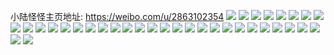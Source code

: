 小陆怪怪主页地址: https://weibo.com/u/2863102354 
![](https://wx4.sinaimg.cn/mw2000/aaa77992ly1h7y1hmwoidj224836ce82.jpg) 
![](https://wx4.sinaimg.cn/mw2000/aaa77992ly1h7y1hl9l4ij224836cqv5.jpg) 
![](https://wx4.sinaimg.cn/mw2000/aaa77992ly1h7hjq6wyafj236b24bkjn.jpg) 
![](https://wx4.sinaimg.cn/mw2000/aaa77992ly1h7hjvk7ozlj221b2pr4qq.jpg) 
![](https://wx4.sinaimg.cn/mw2000/aaa77992ly1h7hjq81wl7j21zx317e82.jpg) 
![](https://wx4.sinaimg.cn/mw2000/aaa77992ly1h7hjqai4iaj224836cqv8.jpg) 
![](https://wx4.sinaimg.cn/mw2000/aaa77992ly1h7hjq4pj29j224836cu0z.jpg) 
![](https://wx4.sinaimg.cn/mw2000/aaa77992ly1h7hjq2jeuxj236c248e84.jpg) 
![](https://wx4.sinaimg.cn/mw2000/aaa77992ly1h51o0j6qo4j22c03404qq.jpg) 
![](https://wx4.sinaimg.cn/mw2000/aaa77992ly1h51o0eomxaj222t2fakjl.jpg) 
![](https://wx4.sinaimg.cn/mw2000/aaa77992ly1h51o4769enj20up0tu4au.jpg) 
![](https://wx4.sinaimg.cn/mw2000/aaa77992ly1h4lvhmvtczj20u0140dnv.jpg) 
![](https://wx4.sinaimg.cn/mw2000/aaa77992ly1h4lvhkde6nj20u0140n5d.jpg) 
![](https://wx4.sinaimg.cn/mw2000/aaa77992ly1h4lvhh9d2ej20u0140dog.jpg) 
![](https://wx4.sinaimg.cn/mw2000/aaa77992ly1h4lvhlnytuj21400u07d4.jpg) 
![](https://wx4.sinaimg.cn/mw2000/aaa77992ly1h4lvhl7gyqj21400u0k0a.jpg) 
![](https://wx4.sinaimg.cn/mw2000/aaa77992ly1h4lvhnbqvxj21400u010e.jpg) 
![](https://wx4.sinaimg.cn/mw2000/aaa77992ly1h4lvhm48amj20u013i7h0.jpg) 
![](https://wx4.sinaimg.cn/mw2000/aaa77992ly1h4lvhmhvcej20u00u0n2z.jpg) 
![](https://wx4.sinaimg.cn/mw2000/aaa77992ly1h4lvhiqk9zj20u0140dpc.jpg) 
![](https://wx4.sinaimg.cn/mw2000/aaa77992ly1h4lvjxh4hgj21400u0dqg.jpg) 
![](https://wx4.sinaimg.cn/mw2000/aaa77992ly1h4lvhgdculj21410u0wox.jpg) 
![](https://wx4.sinaimg.cn/mw2000/aaa77992ly1h3mvgslp2sj22c0340x6q.jpg) 
![](https://wx4.sinaimg.cn/mw2000/aaa77992ly1h35v1bffo2j22c02c0hdt.jpg) 
![](https://wx4.sinaimg.cn/mw2000/aaa77992ly1h35v1czt9kj22th2thkjl.jpg) 
![](https://wx4.sinaimg.cn/mw2000/aaa77992ly1h35v1bzhq3j22c02c0hdt.jpg) 
![](https://wx4.sinaimg.cn/mw2000/aaa77992ly1h35v7oum2mj20mi0min2k.jpg) 
![](https://wx4.sinaimg.cn/mw2000/aaa77992ly1h35v1gu5r8j20zi1betiv.jpg) 
![](https://wx4.sinaimg.cn/mw2000/aaa77992ly1h35v1hzls7j22c0340kjn.jpg) 
![](https://wx4.sinaimg.cn/mw2000/aaa77992ly1h35v4ljv41j20hl0hlwhp.jpg) 
![](https://wx4.sinaimg.cn/mw2000/aaa77992ly1h2yxrj5213j21rg1rg7wh.jpg) 
![](https://wx4.sinaimg.cn/mw2000/aaa77992ly1h2yxrjvdaqj22c01v71ky.jpg) 
![](https://wx4.sinaimg.cn/mw2000/aaa77992ly1h2yxrkf5udj21cr1crtyx.jpg) 
![](https://wx4.sinaimg.cn/mw2000/aaa77992ly1h2yxrktaysj20wi17c4bt.jpg) 
![](https://wx4.sinaimg.cn/mw2000/aaa77992ly1h2vgaerxi2j20rj0rjtdr.jpg) 
